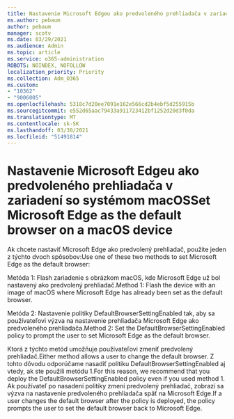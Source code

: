 ```yaml
---
title: Nastavenie Microsoft Edgeu ako predvoleného prehliadača v zariadení so systémom macOS
ms.author: pebaum
author: pebaum
manager: scotv
ms.date: 03/29/2021
ms.audience: Admin
ms.topic: article
ms.service: o365-administration
ROBOTS: NOINDEX, NOFOLLOW
localization_priority: Priority
ms.collection: Adm_O365
ms.custom:
- "10362"
- "9006005"
ms.openlocfilehash: 5318c7d20ee7091e162e566cd2b4ebf5d255915b
ms.sourcegitcommit: e552d65aac79433a911723412bf1252d20d3f0da
ms.translationtype: MT
ms.contentlocale: sk-SK
ms.lasthandoff: 03/30/2021
ms.locfileid: "51491814"
---
```

# <a name="set-microsoft-edge-as-the-default-browser-on-a-macos-device"></a><span data-ttu-id="e405d-102">Nastavenie Microsoft Edgeu ako predvoleného prehliadača v zariadení so systémom macOS</span><span class="sxs-lookup"><span data-stu-id="e405d-102">Set Microsoft Edge as the default browser on a macOS device</span></span>

<span data-ttu-id="e405d-103">Ak chcete nastaviť Microsoft Edge ako predvolený prehliadač, použite jeden z týchto dvoch spôsobov:</span><span class="sxs-lookup"><span data-stu-id="e405d-103">Use one of these two methods to set Microsoft Edge as the default browser:</span></span>

<span data-ttu-id="e405d-104">Metóda 1: Flash zariadenie s obrázkom macOS, kde Microsoft Edge už bol nastavený ako predvolený prehliadač.</span><span class="sxs-lookup"><span data-stu-id="e405d-104">Method 1: Flash the device with an image of macOS where Microsoft Edge has already been set as the default browser.</span></span>

<span data-ttu-id="e405d-105">Metóda 2: Nastavenie politiky DefaultBrowserSettingEnabled tak, aby sa používateľovi výzva na nastavenie prehliadača Microsoft Edge ako predvoleného prehliadača.</span><span class="sxs-lookup"><span data-stu-id="e405d-105">Method 2: Set the DefaultBrowserSettingEnabled policy to prompt the user to set Microsoft Edge as the default browser.</span></span>

<span data-ttu-id="e405d-106">Ktorá z týchto metód umožňuje používateľovi zmeniť predvolený prehliadač.</span><span class="sxs-lookup"><span data-stu-id="e405d-106">Either method allows a user to change the default browser.</span></span> <span data-ttu-id="e405d-107">Z tohto dôvodu odporúčame nasadiť politiku DefaultBrowserSettingEnabled aj vtedy, ak ste použili metódu 1.</span><span class="sxs-lookup"><span data-stu-id="e405d-107">For this reason, we recommend that you deploy the DefaultBrowserSettingEnabled policy even if you used method 1.</span></span> <span data-ttu-id="e405d-108">Ak používateľ po nasadení politiky zmení predvolený prehliadač, zobrazí sa výzva na nastavenie predvoleného prehliadača späť na Microsoft Edge.</span><span class="sxs-lookup"><span data-stu-id="e405d-108">If a user changes the default browser after the policy is deployed, the policy prompts the user to set the default browser back to Microsoft Edge.</span></span>
